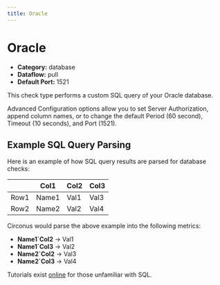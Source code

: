 ```yaml
---
title: Oracle
---
```


# Oracle

 * **Category:** database
 * **Dataflow:** pull
 * **Default Port:** 1521

This check type performs a custom SQL query of your Oracle database.

Advanced Configuration options allow you to set Server Authorization, append column names, or to change the default Period (60 second), Timeout (10 seconds), and Port (1521).

## Example SQL Query Parsing

Here is an example of how SQL query results are parsed for database checks:

| | Col1 | Col2 | Col3 |
|---|---|---|---|
| Row1 | Name1 | Val1 | Val3 |
| Row2 | Name2 | Val2 | Val4 |

Circonus would parse the above example into the following metrics:
 * **Name1`Col2** -> Val1
 * **Name1`Col3** -> Val2
 * **Name2`Col2** -> Val3
 * **Name2`Col3** -> Val4

Tutorials exist [online](http://www.w3schools.com/sql/default.asp) for those unfamiliar with SQL.
